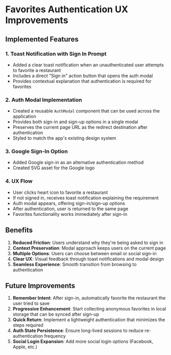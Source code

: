# Favorites Authentication UX Improvements

## Implemented Features

### 1. Toast Notification with Sign In Prompt
- Added a clear toast notification when an unauthenticated user attempts to favorite a restaurant
- Includes a direct "Sign in" action button that opens the auth modal
- Provides contextual explanation that authentication is required for favorites

### 2. Auth Modal Implementation
- Created a reusable `AuthModal` component that can be used across the application
- Provides both sign-in and sign-up options in a single modal
- Preserves the current page URL as the redirect destination after authentication
- Styled to match the app's existing design system

### 3. Google Sign-In Option
- Added Google sign-in as an alternative authentication method
- Created SVG asset for the Google logo

### 4. UX Flow
- User clicks heart icon to favorite a restaurant
- If not signed in, receives toast notification explaining the requirement
- Auth modal appears, offering sign-in/sign-up options
- After authentication, user is returned to the same page
- Favorites functionality works immediately after sign-in

## Benefits

1. **Reduced Friction**: Users understand why they're being asked to sign in
2. **Context Preservation**: Modal approach keeps users on the current page
3. **Multiple Options**: Users can choose between email or social sign-in
4. **Clear UX**: Visual feedback through toast notifications and modal design
5. **Seamless Experience**: Smooth transition from browsing to authentication

## Future Improvements

1. **Remember Intent**: After sign-in, automatically favorite the restaurant the user tried to save
2. **Progressive Enhancement**: Start collecting anonymous favorites in local storage that can be synced after sign-up
3. **Quick Return**: Implement a lightweight authentication that minimizes the steps required
4. **Auth State Persistence**: Ensure long-lived sessions to reduce re-authentication frequency
5. **Social Login Expansion**: Add more social login options (Facebook, Apple, etc.) 